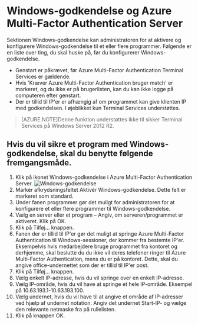 <properties 
    pageTitle="Windows-godkendelse og Azure Multi-Factor Authentication Server"
    description="Dette er den Azure Multi-Factor authentication side, der hjælper med at implementere Windows-godkendelse og Azure Multi-Factor Authentication Server."
    services="multi-factor-authentication"
    documentationCenter=""
    authors="kgremban"
    manager="femila"
    editor="curtand"/>

<tags
    ms.service="multi-factor-authentication"
    ms.workload="identity"
    ms.tgt_pltfrm="na"
    ms.devlang="na"
    ms.topic="get-started-article"
    ms.date="08/04/2016"
    ms.author="kgremban"/>

# <a name="windows-authentication-and-azure-multi-factor-authentication-server"></a>Windows-godkendelse og Azure Multi-Factor Authentication Server

Sektionen Windows-godkendelse kan administratoren for at aktivere og konfigurere Windows-godkendelse til et eller flere programmer.  Følgende er en liste over ting, du skal huske på, før du konfigurerer Windows-godkendelse.

-  Genstart er påkrævet, før Azure Multi-Factor Authentication Terminal Services er gældende.
-  Hvis 'Kræver Azure Multi-Factor Authentication bruger match' er markeret, og du ikke er på brugerlisten, kan du kan ikke logge på computeren efter genstart.
-  Der er tillid til IP'er er afhængig af om programmet kan give klienten IP med godkendelsen. I øjeblikket kun Terminal Services understøttes.  







>[AZURE.NOTE]Denne funktion understøttes ikke til sikker Terminal Services på Windows Server 2012 R2.




## <a name="to-secure-an-application-with-windows-authentication-use-the-following-procedure"></a>Hvis du vil sikre et program med Windows-godkendelse, skal du benytte følgende fremgangsmåde.

1. Klik på ikonet Windows-godkendelse i Azure Multi-Factor Authentication Server.
![Windows-godkendelse](./media/multi-factor-authentication-get-started-server-windows/windowsauth.png)
2. Markér afkrydsningsfeltet Aktivér Windows-godkendelse. Dette felt er markeret som standard.
3. Under fanen programmer gør det muligt for administratoren for at konfigurere et eller flere programmer til Windows-godkendelse.
4. Vælg en server eller et program – Angiv, om serveren/programmet er aktiveret. Klik på OK.
5. Klik på Tilføj... knappen.
6. Fanen der er tillid til IP'er gør det muligt at springe Azure Multi-Factor Authentication til Windows-sessioner, der kommer fra bestemte IP'er. Eksempelvis hvis medarbejdere bruge programmet fra kontoret og derhjemme, skal beslutte du du ikke vil deres telefoner ringer til Azure Multi-Factor Authentication, mens du er på kontoret. Dette, skal du angive office-undernettet som der er tillid til IP'er post.
7. Klik på Tilføj... knappen.
8. Vælg enkelt IP-adresse, hvis du vil springe over en enkelt IP-adresse.
9. Vælg IP-område, hvis du vil have at springe et hele IP-område. Eksempel på 10.63.193.1-10.63.193.100.
10. Vælg undernet, hvis du vil have til at angive et område af IP-adresser ved hjælp af undernet notation. Angiv det undernet Start-IP- og vælge den relevante netmaske fra på rullelisten.
11. Klik på knappen OK.
